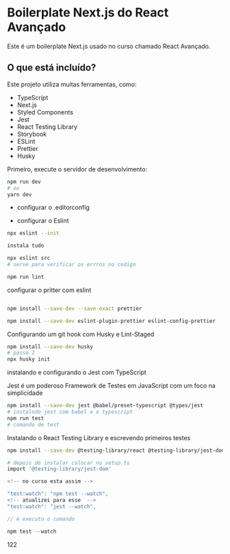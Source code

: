 # Boilerplate Next.js do React Avançado

Este é um boilerplate Next.js usado no curso chamado React Avançado.

## O que está incluído?

Este projeto utiliza muitas ferramentas, como:

- TypeScript
- Next.js
- Styled Components
- Jest
- React Testing Library
- Storybook
- ESLint
- Prettier
- Husky

Primeiro, execute o servidor de desenvolvimento:

```bash
npm run dev
# ou
yarn dev
```

- configurar o .editorconfig

- configurar o Eslint

```bash
npx eslint --init

instala tudo

npx eslint src
# serve para verificar os errros no codigo

npm run lint

```

configurar o pritter com eslint

```bash

npm install --save-dev --save-exact prettier

npm install --save-dev eslint-plugin-prettier eslint-config-prettier

```

Configurando um git hook com Husky e Lint-Staged

```bash
npm install --save-dev husky
# passo 2
npx husky init
```

instalando e configurando o Jest com TypeScript

Jest é um poderoso Framework de Testes em JavaScript com um foco na simplicidade

```bash
npm install --save-dev jest @babel/preset-typescript @types/jest
# instalndo jest com babel e o typescript
npm run test
# comando de test
```

Instalando o React Testing Library e escrevendo primeiros testes

```bash
npm install --save-dev @testing-library/react @testing-library/jest-dom

# depois de instalar colocar no setup.ts
import '@testing-library/jest-dom'

```

```javascript
<!-- no curso esta assim -->

"test:watch": "npm test --watch",
<!-- atualizei para esse  -->
"test:watch": "jest --watch",

// e executo o comando

npm test --watch
```

122

